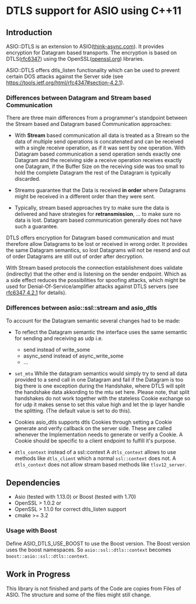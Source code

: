 # DTLS support for ASIO using C++11

## Introduction
ASIO::DTLS is an extension to ASIO([think-async.com](https://think-async.com)). It provides encryption for
Datagram based transports. The encryption is based on DTLS([rfc6347](https://tools.ietf.org/html/rfc6347)) using the OpenSSL([openssl.org](https://www.openssl.org/)) libraries.

ASIO::DTLS offers dtls\_listen functionality which can be used to prevent certain DOS attacks
against the Server side (see https://tools.ietf.org/html/rfc4347#section-4.2.1).

### Differences between Datagram and Stream based Communication
There are three main differences from a programmer's standpoint between
the Stream based and Datagram based Communication approaches:

* With **Stream** based communication all data is treated as a Stream
so the data of multiple send operations is concatenated and
can be received with a single receive operation, as if it was
sent by one operation. With Datagram based communication a
send operation sends exactly one Datagram and the receiving
side a receive operation receives exactly one Datagram, if the
Buffer Size on the receiving side was too small to hold the
complete Datagram the rest of the Datagram is typically discarded.

* Streams guarantee that the Data is received **in order** where
Datagrams might be received in a different order than they were sent.

* Typically, stream based approaches try to make sure the data is delivered
and have strategies for **retransmission**, ... to make sure no data is lost.
Datagram based communication generally does not have such a guarantee.

DTLS offers encryption for Datagram based communication and must
therefore allow Datagrams to be lost or received in wrong order.
It provides the same Datagram semantics, so lost Datagrams will
not be resend and out of order Datagrams are still out of order
after decryption.

With Stream based protocols the connection establishment does
validate (indirectly) that the other end is listening on the sender endpoint.
Which as a side effect reduces the possibilities for spoofing attacks,
which might be used for Denial-Of-Service/amplifier attacks against DTLS
servers (see [rfc6347 4.2.1](https://tools.ietf.org/html/rfc6347#section-4.2.1) for details).


### Differences between asio::ssl::stream and asio\_dtls
To account for the Datagram semantic several changes had to be made:
* To reflect the Datagram semantic the interface uses the same semantic for
sending and receiving as udp i.e.
  * send instead of write\_some
  * async\_send instead of async\_write\_some
  * ...

* `set_mtu`
While the datagram semantics would simply try to send all data provided to a
send call in one Datagram and fail if the Datagram is too big there is one
exception during the Handshake, where DTLS will split the handshake data
akkording to the mtu set here. Please note, that split handshakes do
not work together with the stateless Cookie exchange so for udp it
makes sense to set this value high and let the ip layer handle the splitting.
(The default value is set to do this).
 
* Cookies
asio\_dtls supports dtls Cookies through setting a Cookie generate and verify
callback on the server side. These are called whenever the Implementation
needs to generate or verify a Cookie. A Cookie should be specific to a client
endpoint to fulfill it's purpose.

* `dtls_context` instead of a ssl::context
A `dtls_context` allows to use methods like `dtls_client` which a normal `ssl::context`
does not. A `dtls_context` does not allow stream based methods like `tlsv12_server`.


## Dependencies
* Asio (tested with 1.13.0) or Boost (tested with 1.70)
* OpenSSL > 1.0.2 or
* OpenSSL > 1.1.0 for correct dtls\_listen support
* cmake >= 3.2

### Usage with Boost
Define ASIO\_DTLS\_USE\_BOOST to use the Boost version. The Boost version uses
the boost namespaces. So `asio::ssl::dtls::context` becomes
`boost::asio::ssl::dtls::context`.

## Work in Progress
This library is not finished and parts of the Code are copies from Files of ASIO.
The structure and some of the files might still change.
